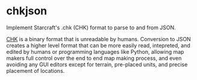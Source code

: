 # chkjson
Implement Starcraft's .chk (CHK) format to parse to and from JSON.  

[CHK](http://www.starcraftai.com/wiki/CHK_Format) is a binary format that is unreadable by humans.  Conversion to JSON creates a higher level format that can be more easily read, intepreted, and edited by humans or programming languages like Python, allowing map makers full control over the end to end map making process, and even avoiding any GUI editors except for terrain, pre-placed units, and precise placement of locations.  